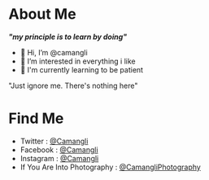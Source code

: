 # About Me

<b>*"my principle is to learn by doing"*</b>
- 👋 Hi, I’m @camangli
- 👀 I’m interested in everything i like
- 🌱 I'm currently learning to be patient

"Just ignore me. There's nothing here"

# Find Me
- Twitter   : [@Camangli](https://twitter.com/camangli)
- Facebook  : [@Camangli](https://www.facebook.com/Camangli/)
- Instagram : [@Camangli](https://www.instagram.com/camangli/)
- If You Are Into Photography : [@CamangliPhotography](https://www.facebook.com/CamangliPhotography)



<!---
camangli/camangli is a ✨ special ✨ repository because its `README.md` (this file) appears on your GitHub profile.
You can click the Preview link to take a look at your changes.
--->
